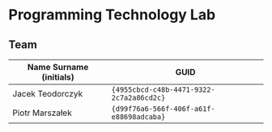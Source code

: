 # Programming Technology Lab

## Team

| Name Surname (initials) | GUID                                     |
| ----------------------- | ---------------------------------------- |
| Jacek Teodorczyk        | `{4955cbcd-c48b-4471-9322-2c7a2a86cd2c}` |
| Piotr Marszałek         | `{d99f76a6-566f-406f-a61f-e88698adcaba}` |